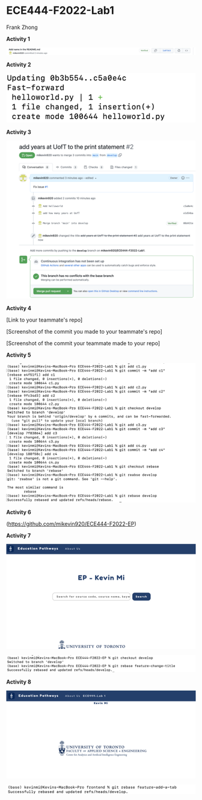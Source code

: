 # ECE444-F2022-Lab1

Frank Zhong

**Activity 1**

![](images/Activity1.png)

**Activity 2**

![](images/Activity2.png)

**Activity 3**

![](images/Activity3.png)

**Activity 4**

[Link to your teammate's repo]

[Screenshot of the commit you made to your teammate's repo]

[Screenshot of the commit your teammate made to your repo]

**Activity 5**

![](images/Activity5.png)

**Activity 6**

(https://github.com/mikevin920/ECE444-F2022-EP)

**Activity 7**

![](images/Activity7.png)

![](images/Activity7(1).png)

**Activity 8**

![](images/Activity8.png)

![](images/Activity8(1).png)

